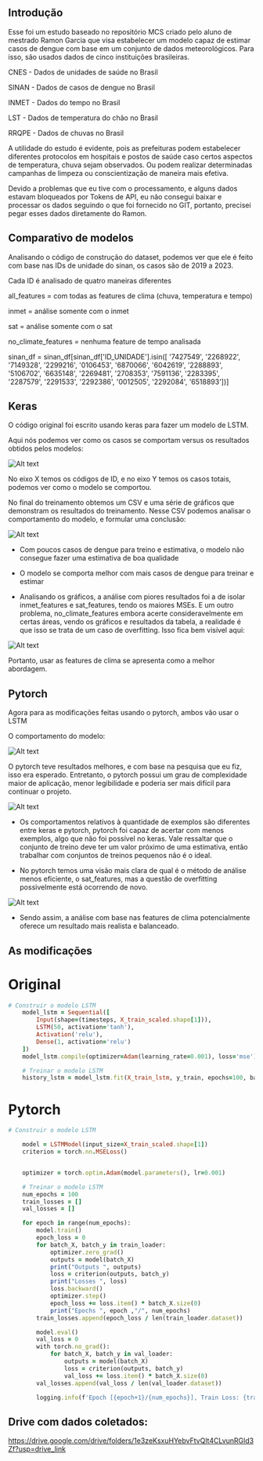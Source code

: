 


## Introdução

Esse foi um estudo baseado no repositório MCS criado pelo aluno de mestrado Ramon Garcia que visa estabelecer um modelo capaz de estimar casos de dengue com base em um conjunto de dados meteorológicos. Para isso, são usados dados de cinco instituições brasileiras.

CNES - Dados de unidades de saúde no Brasil

SINAN - Dados de casos de dengue no Brasil

INMET - Dados do tempo no Brasil

LST - Dados de temperatura do chão no Brasil

RRQPE - Dados de chuvas no Brasil

A utilidade do estudo é evidente, pois as prefeituras podem estabelecer diferentes protocolos em hospitais e postos de saúde caso certos aspectos de temperatura, chuva sejam observados. Ou podem realizar determinadas campanhas de limpeza ou conscientização de maneira mais efetiva.

Devido a problemas que eu tive com o processamento, e alguns dados estavam bloqueados por Tokens de API, eu não consegui baixar e processar os dados seguindo o que foi fornecido no GIT, portanto, precisei pegar esses dados diretamente do Ramon.


















## Comparativo de modelos

Analisando o código de construção do dataset, podemos ver que ele é feito com base nas IDs de unidade do sinan, os casos são de 2019 a 2023.

Cada ID é analisado de quatro maneiras diferentes

all_features = com todas as features de clima (chuva, temperatura e tempo)

inmet = análise somente com o inmet

sat = análise somente com o sat

no_climate_features = nenhuma feature de tempo analisada 


sinan_df = sinan_df[sinan_df['ID_UNIDADE'].isin([
                        '7427549',
                        '2268922',
                        '7149328',
                        '2299216',
                        '0106453',
                        '6870066',
                        '6042619',
                        '2288893',
                        '5106702',
                        '6635148',
                        '2269481',
                        '2708353',
                        '7591136',
                        '2283395',
                        '2287579',
                        '2291533',
                        '2292386',
                        '0012505',
                        '2292084',
                        '6518893'])]








## Keras

O código original foi escrito usando keras para fazer um modelo de LSTM.

Aqui nós podemos ver como os casos se comportam versus os resultados obtidos pelos modelos:

![Alt text](imagesToReadMe/kerascomp.png "Test")


No eixo X temos os códigos de ID, e no eixo Y temos os casos totais, podemos ver como o modelo se comportou.



No final do treinamento obtemos um CSV e uma série de gráficos que demonstram os resultados do treinamento. Nesse CSV podemos analisar o comportamento do modelo, e formular uma conclusão:

![Alt text](imagesToReadMe/kerascsv.png "Test")

- Com poucos casos de dengue para treino e estimativa, o modelo não consegue fazer uma estimativa de boa qualidade

- O modelo se comporta melhor com mais casos de dengue para treinar e estimar

- Analisando os gráficos, a análise com piores resultados foi a de isolar inmet_features e sat_features, tendo os maiores MSEs. E um outro problema, no_climate_features embora acerte consideravelmente em certas áreas, vendo os gráficos e resultados da tabela, a realidade é que isso se trata de um caso de overfitting. Isso fica bem visível aqui:

![Alt text](imagesToReadMe/keras.png "Test")

Portanto, usar as features de clima se apresenta como a melhor abordagem.














## Pytorch

Agora para as modificações feitas usando o pytorch, ambos vão usar o LSTM

O comportamento do modelo:

![Alt text](imagesToReadMe/pytorchcomp.png "Test")


O pytorch teve resultados melhores, e com base na pesquisa que eu fiz, isso era esperado. Entretanto, o pytorch possui um grau de complexidade maior de aplicação, menor legibilidade e poderia ser mais difícil para continuar o projeto.

![Alt text](imagesToReadMe/pytorchcsv.png "Test")

- Os comportamentos relativos à quantidade de exemplos são diferentes entre keras e pytorch, pytorch foi capaz de acertar com menos exemplos, algo que não foi possível no keras. Vale ressaltar que o conjunto de treino deve ter um valor próximo de uma estimativa, então trabalhar com conjuntos de treinos pequenos não é o ideal.

- No pytorch temos uma visão mais clara de qual é o método de análise menos eficiente, o sat_features, mas a questão de overfitting possivelmente está ocorrendo de novo.

![Alt text](imagesToReadMe/pytorch.png "Test")



- Sendo assim, a análise com base nas features de clima potencialmente oferece um resultado mais realista e balanceado.


## As modificações 

# Original
```ruby
# Construir o modelo LSTM
    model_lstm = Sequential([
        Input(shape=(timesteps, X_train_scaled.shape[1])),
        LSTM(50, activation='tanh'),
        Activation('relu'),
        Dense(1, activation='relu')
    ])
    model_lstm.compile(optimizer=Adam(learning_rate=0.001), loss='mse')

    # Treinar o modelo LSTM
    history_lstm = model_lstm.fit(X_train_lstm, y_train, epochs=100, batch_size=32, validation_data=(X_val_lstm, y_val), shuffle=True)
```

# Pytorch
```ruby
# Construir o modelo LSTM

    model = LSTMModel(input_size=X_train_scaled.shape[1])
    criterion = torch.nn.MSELoss()


    optimizer = torch.optim.Adam(model.parameters(), lr=0.001)

    # Treinar o modelo LSTM
    num_epochs = 100
    train_losses = []
    val_losses = []

    for epoch in range(num_epochs):
        model.train()
        epoch_loss = 0
        for batch_X, batch_y in train_loader:
            optimizer.zero_grad()
            outputs = model(batch_X)
            print("Outputs ", outputs)
            loss = criterion(outputs, batch_y)
            print("Losses ", loss)
            loss.backward()
            optimizer.step()
            epoch_loss += loss.item() * batch_X.size(0)
            print("Epochs ", epoch ,"/", num_epochs)
        train_losses.append(epoch_loss / len(train_loader.dataset))

        model.eval()
        val_loss = 0
        with torch.no_grad():
            for batch_X, batch_y in val_loader:
                outputs = model(batch_X)
                loss = criterion(outputs, batch_y)
                val_loss += loss.item() * batch_X.size(0)
        val_losses.append(val_loss / len(val_loader.dataset))

        logging.info(f'Epoch [{epoch+1}/{num_epochs}], Train Loss: {train_losses[-1]:.4f}, Val Loss: {val_losses[-1]:.4f}')

```









## Drive com dados coletados:

https://drive.google.com/drive/folders/1e3zeKsxuHYebvFtvQlt4CLvunRGld3Zf?usp=drive_link






